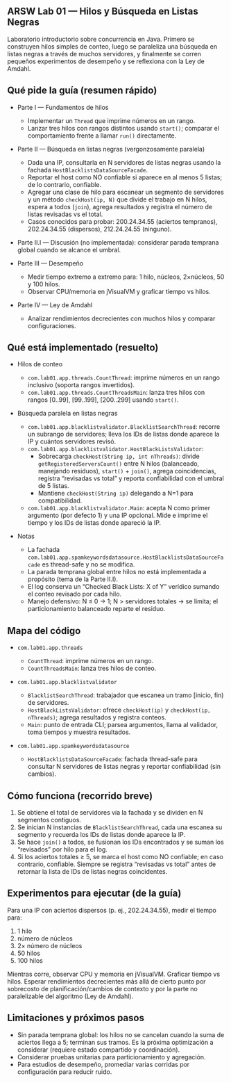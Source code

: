 ## ARSW Lab 01 — Hilos y Búsqueda en Listas Negras

Laboratorio introductorio sobre concurrencia en Java. Primero se construyen hilos simples de conteo, luego se paraleliza una búsqueda en listas negras a través de muchos servidores, y finalmente se corren pequeños experimentos de desempeño y se reflexiona con la Ley de Amdahl.

## Qué pide la guía (resumen rápido)

- Parte I — Fundamentos de hilos
	- Implementar un `Thread` que imprime números en un rango.
	- Lanzar tres hilos con rangos distintos usando `start()`; comparar el comportamiento frente a llamar `run()` directamente.

- Parte II — Búsqueda en listas negras (vergonzosamente paralela)
	- Dada una IP, consultarla en N servidores de listas negras usando la fachada `HostBlacklistsDataSourceFacade`.
	- Reportar el host como NO confiable si aparece en al menos 5 listas; de lo contrario, confiable.
	- Agregar una clase de hilo para escanear un segmento de servidores y un método `checkHost(ip, N)` que divide el trabajo en N hilos, espera a todos (`join`), agrega resultados y registra el número de listas revisadas vs el total.
	- Casos conocidos para probar: 200.24.34.55 (aciertos tempranos), 202.24.34.55 (dispersos), 212.24.24.55 (ninguno).

- Parte II.I — Discusión (no implementada): considerar parada temprana global cuando se alcance el umbral.

- Parte III — Desempeño
	- Medir tiempo extremo a extremo para: 1 hilo, núcleos, 2×núcleos, 50 y 100 hilos.
	- Observar CPU/memoria en jVisualVM y graficar tiempo vs hilos.

- Parte IV — Ley de Amdahl
	- Analizar rendimientos decrecientes con muchos hilos y comparar configuraciones.

## Qué está implementado (resuelto)

- Hilos de conteo
	- `com.lab01.app.threads.CountThread`: imprime números en un rango inclusivo (soporta rangos invertidos).
	- `com.lab01.app.threads.CountThreadsMain`: lanza tres hilos con rangos [0..99], [99..199], [200..299] usando `start()`.

- Búsqueda paralela en listas negras
	- `com.lab01.app.blacklistvalidator.BlacklistSearchThread`: recorre un subrango de servidores; lleva los IDs de listas donde aparece la IP y cuántos servidores revisó.
	- `com.lab01.app.blacklistvalidator.HostBlackListsValidator`:
		- Sobrecarga `checkHost(String ip, int nThreads)`: divide `getRegisteredServersCount()` entre N hilos (balanceado, manejando residuos), `start()` + `join()`, agrega coincidencias, registra “revisadas vs total” y reporta confiabilidad con el umbral de 5 listas.
		- Mantiene `checkHost(String ip)` delegando a N=1 para compatibilidad.
	- `com.lab01.app.blacklistvalidator.Main`: acepta N como primer argumento (por defecto 1) y una IP opcional. Mide e imprime el tiempo y los IDs de listas donde apareció la IP.

- Notas
	- La fachada `com.lab01.app.spamkeywordsdatasource.HostBlacklistsDataSourceFacade` es thread-safe y no se modifica.
	- La parada temprana global entre hilos no está implementada a propósito (tema de la Parte II.I).
	- El log conserva un “Checked Black Lists: X of Y” verídico sumando el conteo revisado por cada hilo.
	- Manejo defensivo: N ≤ 0 → 1; N > servidores totales → se limita; el particionamiento balanceado reparte el residuo.

## Mapa del código

- `com.lab01.app.threads`
	- `CountThread`: imprime números en un rango.
	- `CountThreadsMain`: lanza tres hilos de conteo.

- `com.lab01.app.blacklistvalidator`
	- `BlacklistSearchThread`: trabajador que escanea un tramo [inicio, fin) de servidores.
	- `HostBlackListsValidator`: ofrece `checkHost(ip)` y `checkHost(ip, nThreads)`; agrega resultados y registra conteos.
	- `Main`: punto de entrada CLI; parsea argumentos, llama al validador, toma tiempos y muestra resultados.

- `com.lab01.app.spamkeywordsdatasource`
	- `HostBlacklistsDataSourceFacade`: fachada thread-safe para consultar N servidores de listas negras y reportar confiabilidad (sin cambios).

## Cómo funciona (recorrido breve)

1) Se obtiene el total de servidores vía la fachada y se dividen en N segmentos contiguos.
2) Se inician N instancias de `BlacklistSearchThread`, cada una escanea su segmento y recuerda los IDs de listas donde aparece la IP.
3) Se hace `join()` a todos, se fusionan los IDs encontrados y se suman los “revisados” por hilo para el log.
4) Si los aciertos totales ≥ 5, se marca el host como NO confiable; en caso contrario, confiable. Siempre se registra “revisadas vs total” antes de retornar la lista de IDs de listas negras coincidentes.

## Experimentos para ejecutar (de la guía)

Para una IP con aciertos dispersos (p. ej., 202.24.34.55), medir el tiempo para:
1. 1 hilo
2. número de núcleos
3. 2× número de núcleos
4. 50 hilos
5. 100 hilos

Mientras corre, observar CPU y memoria en jVisualVM. Graficar tiempo vs hilos. Esperar rendimientos decrecientes más allá de cierto punto por sobrecosto de planificación/cambios de contexto y por la parte no paralelizable del algoritmo (Ley de Amdahl).

## Limitaciones y próximos pasos

- Sin parada temprana global: los hilos no se cancelan cuando la suma de aciertos llega a 5; terminan sus tramos. Es la próxima optimización a considerar (requiere estado compartido y coordinación).
- Considerar pruebas unitarias para particionamiento y agregación.
- Para estudios de desempeño, promediar varias corridas por configuración para reducir ruido.
